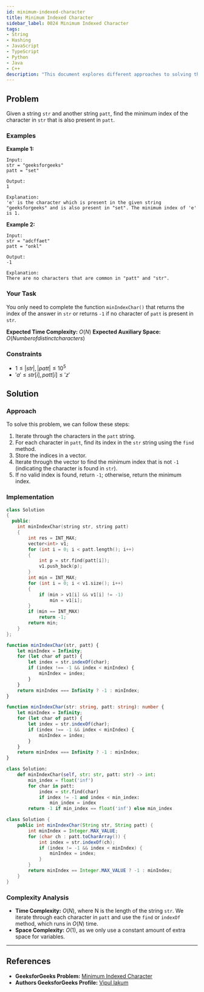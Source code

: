 ```yaml
---
id: minimum-indexed-character
title: Minimum Indexed Character
sidebar_label: 0024 Minimum Indexed Character
tags:
- String
- Hashing
- JavaScript
- TypeScript
- Python
- Java
- C++
description: "This document explores different approaches to solving the problem of finding the minimum index of a character in a string that is also present in another string, including solutions in JavaScript, TypeScript, Python, Java, and C++."
---
```


## Problem

Given a string `str` and another string `patt`, find the minimum index of the character in `str` that is also present in `patt`.

### Examples

**Example 1:**

```
Input:
str = "geeksforgeeks"
patt = "set"

Output:
1

Explanation:
'e' is the character which is present in the given string "geeksforgeeks" and is also present in "set". The minimum index of 'e' is 1.
```

**Example 2:**

```
Input:
str = "adcffaet"
patt = "onkl"

Output:
-1

Explanation:
There are no characters that are common in "patt" and "str".
```

### Your Task
You only need to complete the function `minIndexChar()` that returns the index of the answer in `str` or returns `-1` if no character of `patt` is present in `str`.

**Expected Time Complexity:** $O(N)$ 
**Expected Auxiliary Space:** $O(Number of distinct characters)$

### Constraints

- $1 ≤ |str|,|patt| ≤ 10^5$
- $'a' ≤ str[i], patt[i] ≤ 'z'$

## Solution

### Approach

To solve this problem, we can follow these steps:

1. Iterate through the characters in the `patt` string.
2. For each character in `patt`, find its index in the `str` string using the `find` method.
3. Store the indices in a vector.
4. Iterate through the vector to find the minimum index that is not `-1` (indicating the character is found in `str`).
5. If no valid index is found, return `-1`; otherwise, return the minimum index.

### Implementation

<Tabs>
  <TabItem value="cpp" label="C++">

```cpp
class Solution
{
  public:
    int minIndexChar(string str, string patt)
    {
        int res = INT_MAX;
        vector<int> v1;
        for (int i = 0; i < patt.length(); i++)
        {
            int p = str.find(patt[i]);
            v1.push_back(p);
        }
        int min = INT_MAX;
        for (int i = 0; i < v1.size(); i++)
        {
            if (min > v1[i] && v1[i] != -1)
                min = v1[i];
        }
        if (min == INT_MAX)
            return -1;
        return min;
    }
};
```

  </TabItem>
  <TabItem value="javascript" label="JavaScript">

```javascript
function minIndexChar(str, patt) {
    let minIndex = Infinity;
    for (let char of patt) {
        let index = str.indexOf(char);
        if (index !== -1 && index < minIndex) {
            minIndex = index;
        }
    }
    return minIndex === Infinity ? -1 : minIndex;
}
```

  </TabItem>
  <TabItem value="typescript" label="TypeScript">

```typescript
function minIndexChar(str: string, patt: string): number {
    let minIndex = Infinity;
    for (let char of patt) {
        let index = str.indexOf(char);
        if (index !== -1 && index < minIndex) {
            minIndex = index;
        }
    }
    return minIndex === Infinity ? -1 : minIndex;
}
```

  </TabItem>
  <TabItem value="python" label="Python">

```python
class Solution:
    def minIndexChar(self, str: str, patt: str) -> int:
        min_index = float('inf')
        for char in patt:
            index = str.find(char)
            if index != -1 and index < min_index:
                min_index = index
        return -1 if min_index == float('inf') else min_index
```

  </TabItem>
  <TabItem value="java" label="Java">

```java
class Solution {
    public int minIndexChar(String str, String patt) {
        int minIndex = Integer.MAX_VALUE;
        for (char ch : patt.toCharArray()) {
            int index = str.indexOf(ch);
            if (index != -1 && index < minIndex) {
                minIndex = index;
            }
        }
        return minIndex == Integer.MAX_VALUE ? -1 : minIndex;
    }
}
```

  </TabItem>
</Tabs>

### Complexity Analysis

- **Time Complexity:** $O(N)$, where N is the length of the string `str`. We iterate through each character in `patt` and use the `find` or `indexOf` method, which runs in $O(N)$ time.
- **Space Complexity:** $O(1)$, as we only use a constant amount of extra space for variables.

---

## References

- **GeeksforGeeks Problem:** [Minimum Indexed Character](https://www.geeksforgeeks.org/minimum-indexed-character/)
- **Authors GeeksforGeeks Profile:** [Vipul lakum](https://www.geeksforgeeks.org/user/lakumvipwjge/)